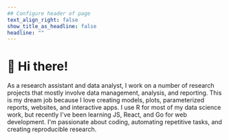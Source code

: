 ```yaml
---
## Configure header of page
text_align_right: false
show_title_as_headline: false
headline: ""
---
```


# 👋 Hi there!

<!-- this is a subheadline -->

As a research assistant and data analyst, I work on a number of research projects that mostly involve data management, analysis, and reporting. This is my dream job because I love creating models, plots, parameterized reports, websites, and interactive apps. I use R for most of my data science work, but recently I've been learning JS, React, and Go for web development. I'm passionate about coding, automating repetitive tasks, and creating reproducible research.
  

<!--:maple_leaf: -->
<!-- The page you are reading is based on a markdown file- look in `content/about/` to edit. There, look inside the `header`, `main`, and `sidebar` folders to get started building your own "about" page. -->
